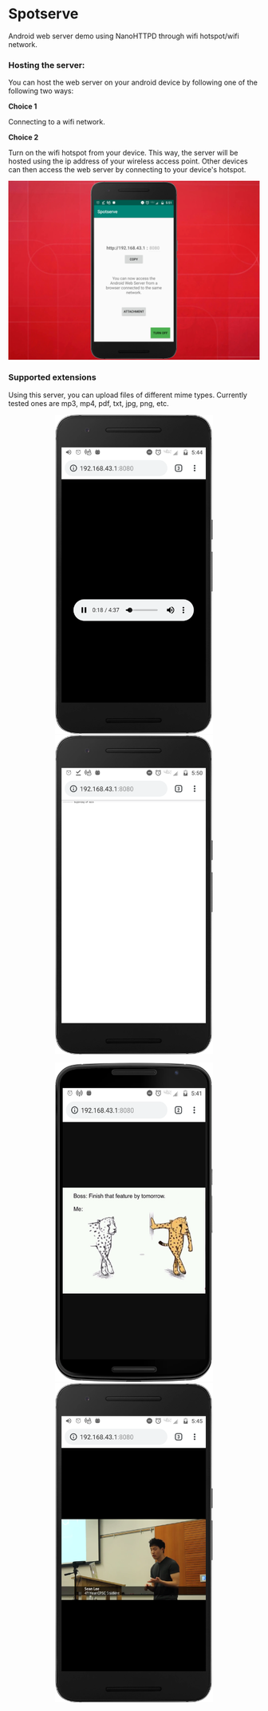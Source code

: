 # Spotserve
Android web server demo using NanoHTTPD through wifi hotspot/wifi network.

### Hosting the server:
You can host the web server on your android device by following one of the following two ways:

**Choice 1**

Connecting to a wifi network.

**Choice 2**

Turn on the wifi hotspot from your device. This way, the server will be hosted using the ip address of your wireless access point. Other devices can then access the web server by connecting to your device's hotspot.

<p align="center">
<img src="screenshots/red_background.jpg">
</p>


### Supported extensions
Using this server, you can upload files of different mime types. Currently tested ones are mp3, mp4, pdf, txt, jpg, png, etc.

<p float="left" align="center">
  <img src="screenshots/mp3.png" height="640" width="316" />
  <img src="screenshots/txt.png" height="640" width="316" /> 
</p>
<p float="left" align="center">
  <img src="screenshots/jpeg.png" height="640" width="316" />
  <img src="screenshots/mp4.png" height="640" width="316" /> 
</p>

